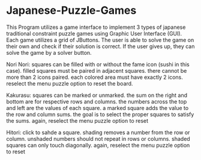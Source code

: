 # Japanese-Puzzle-Games

This Program utilizes a game interface to implement 3 types of japanese traditional constraint puzzle games using Graphic User Interface (GUI). Each game utilizes a grid of JButtons. The user is able to solve the game on their own and check if their solution is correct. If the user gives up, they can solve the game by a solver button. 

Nori Nori: squares can be filled with or without the fame icon (sushi in this case). filled squares must be paired in adjacent squares. there cannot be more than 2 icons paired. each colored area must have exactly 2 icons. reselect the menu puzzle option to reset the board. 

Kakurasu: squares can be marked or unmarked. the sum on the right and bottom are for respective rows and columns. the numbers across the top and left are the values of each square. a marked square adds the value to the row and column sums. the goal is to select the proper squares to satisfy the sums. again, reselect the menu puzzle option to reset

Hitori: click to sahde a square. shading removes a number from the row or column. unshaded numbers should not repeat in rows or columns. shaded squares can only touch diagonally. again, reselect the menu puzzle option to reset

